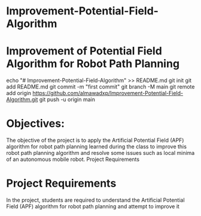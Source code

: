 # Improvement-Potential-Field-Algorithm
# Improvement of Potential Field Algorithm for Robot Path Planning
echo "# Improvement-Potential-Field-Algorithm" >> README.md
git init
git add README.md
git commit -m "first commit"
git branch -M main
git remote add origin https://github.com/almawadxp/Improvement-Potential-Field-Algorithm.git
git push -u origin main

# Objectives:
The objective of the project is to apply the Artificial Potential Field (APF) algorithm for robot path
planning learned during the class to improve this robot path planning algorithm and resolve some
issues such as local minima of an autonomous mobile robot.
Project Requirements

# Project Requirements
In the project, students are required to understand the Artificial Potential Field (APF) algorithm for
robot path planning and attempt to improve it
